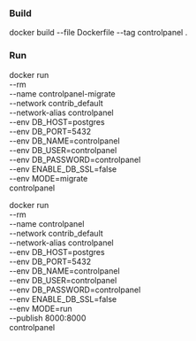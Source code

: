 ### Build
docker build --file Dockerfile --tag controlpanel .

### Run
docker run \
  --rm \
  --name controlpanel-migrate \
  --network contrib_default \
  --network-alias controlpanel \
  --env DB_HOST=postgres \
  --env DB_PORT=5432 \
  --env DB_NAME=controlpanel \
  --env DB_USER=controlpanel \
  --env DB_PASSWORD=controlpanel \
  --env ENABLE_DB_SSL=false \
  --env MODE=migrate \
  controlpanel

docker run \
  --rm \
  --name controlpanel \
  --network contrib_default \
  --network-alias controlpanel \
  --env DB_HOST=postgres \
  --env DB_PORT=5432 \
  --env DB_NAME=controlpanel \
  --env DB_USER=controlpanel \
  --env DB_PASSWORD=controlpanel \
  --env ENABLE_DB_SSL=false \
  --env MODE=run \
  --publish 8000:8000 \
  controlpanel
